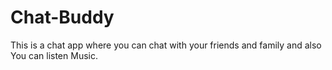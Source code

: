 # Chat-Buddy
This is a chat app where you can chat with your friends and family and also You can listen Music.
